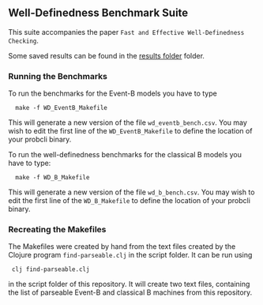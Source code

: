 ## Well-Definedness Benchmark Suite

This suite accompanies the paper ``Fast and Effective Well-Definedness Checking``.

Some saved results can be found in the [results folder](results/) folder.

### Running the Benchmarks

To run the benchmarks for the Event-B models you have to type
```
  make -f WD_EventB_Makefile
```
This will generate a new version of the file ```wd_eventb_bench.csv```.
You may wish to edit the first line of the ``WD_EventB_Makefile`` to define the location of your probcli binary.

To run the well-definedness benchmarks for the classical B models you have to type:
```
  make -f WD_B_Makefile
```

This will generate a new version of the file ```wd_b_bench.csv```.
You may wish to edit the first line of the ``WD_B_Makefile`` to define the location of your probcli binary.


### Recreating the Makefiles

The Makefiles were created by hand from the text files created by the Clojure program ``find-parseable.clj`` in the script folder.
It can be run using
```
 clj find-parseable.clj
```
in the script folder of this repository. It will create two text files, containing the list of
parseable Event-B and classical B machines from this repository.

